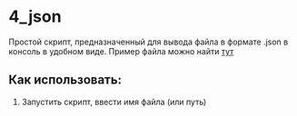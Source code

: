 # 4_json
Простой скрипт, предназначенный для вывода файла в формате .json в консоль в удобном виде. Пример файла можно найти [тут](http://data.mos.ru/opendata/7710881420-magaziny-alkogolnye-napitki)

## Как использовать:
1. Запустить скрипт, ввести имя файла (или путь)
